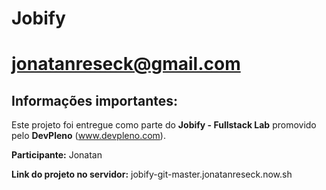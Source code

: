 # Jobify
# jonatanreseck@gmail.com

## Informações importantes:

Este projeto foi entregue como parte do **Jobify - Fullstack Lab** promovido pelo **DevPleno** (www.devpleno.com).

**Participante:** Jonatan

**Link do projeto no servidor:**
jobify-git-master.jonatanreseck.now.sh
